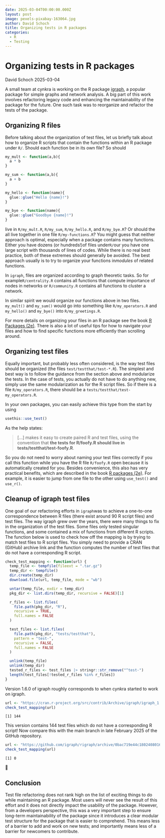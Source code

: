 ```yaml
---
date: 2025-03-04T00:00:00.000Z
layout: post
image: pexels-pixabay-163064.jpg
author: David Schoch
title: Organizing tests in R packages
categories:
  - R
  - Testing
---
```



# Organizing tests in R packages
David Schoch
2025-03-04

A small team at cynkra is working on the R package [igraph](https://r.igraph.org/), a popular package for simple graphs and network analysis. A big part of this work involves refactoring legacy code and enhancing the maintainability of the package for the future. One such task was to reorganize and refactor the tests of the package.

## Organizing R files

Before talking about the organization of test files, let us briefly talk about how to organize R scripts that contain the functions within an R package under `R/`. Should each function be in its own file? So should

``` r
my_mult <- function(a,b){
  a * b
}

my_sum <- function(a,b){
  a + b
}

my_hello <- function(name){
  glue::glue("Hello {name}!")
}

my_bye <- function(name){
  glue::glue("Goodbye {name}!")
}
```

live in `R/my_mult.R`, `R/my_sum`, `R/my_hello.R`, and `R/my_bye.R`? Or should the all live together in one file `R/my-functions.R`? You might guess that neither approach is optimal, especially when a package contains many functions. Either you have dozens (or hundreds!)of files under`R/`our you have one large script with thousands of lines of codes. While there is no real best practice, both of these extremes should generally be avoided. The best approach usually is to try to organize your functions in*modules* of related functions.

In `igraph`, files are organized according to graph theoretic tasks. So for example`R/centrality.R` contains all functions that compute importance of nodes in networks or `R/community.R` contains all functions to cluster a network.

In similar spirit we would organize our functions above in two files. `my_mult()` and `my_sum()` would go into something like `R/my_operators.R` and `my_hello()` and `my_bye()` into `R/my_greetings.R`.

For more details on organizing your files in an R package see the book [R Packages (2e)](https://r-pkgs.org/code.html#sec-code-organising). There is also a lot of useful tips for how to navigate your files and how to find specific functions more efficiently than scrolling around.

## Organizing test files

Equally important, but probably less often considered, is the way test files should be organized (the files `test/testthat/test-*.R`). The simplest and best way is to follow the guidance from the section above and modularize the tests. In the case of tests, you actually do not have to do anything new, simply use the same modularization as for the R script files. So if there is a file `R/my_operators.R`, there should be a `tests/testthat/test-my_operators.R`.

In your own packages, you can easily achieve this type from the start by using

``` r
usethis::use_test()
```

As the help states:

> \[…\] makes it easy to create paired R and test files, using the convention that **the tests for R/foofy.R should live in tests/testthat/test-foofy.R**.

So you do not need to worry about naming your test files correctly if you call this function while you have the R file `R/foofy.R` open because it is automatically created for you. Besides convenience, this also has very practical benefits, which are described in the book [R packages (2e)](https://r-pkgs.org/testing-basics.html#create-a-test). For example, it is easier to jump from one file to the other using `use_test()` and `use_r()`.

## Cleanup of igraph test files

One goal of our refactoring efforts in `igraph`was to achieve a one-to-one correspondence between R files (there exist around 90 R script files) and test files. The way igraph grew over the years, there were many things to fix in the organization of the test files. Some files only tested singular functions, and some contained a mix of functions from different R scripts. The function below is used to check how off the mapping is by trying to match test files to R script files. You simply need to provide a CRAN (GitHub) archive link and the function computes the number of test files that do not have a corresponding R script.

``` r
check_test_mapping <- function(url) {
  temp_file <- tempfile(fileext = ".tar.gz")
  temp_dir <- tempfile()
  dir.create(temp_dir)
  download.file(url, temp_file, mode = "wb")

  untar(temp_file, exdir = temp_dir)
  pkg_dir <- list.dirs(temp_dir, recursive = FALSE)[1]

  r_files <- list.files(
    file.path(pkg_dir, "R"),
    recursive = TRUE,
    full.names = FALSE
  )

  test_files <- list.files(
    file.path(pkg_dir, "tests/testthat"),
    pattern = "test-",
    recursive = FALSE,
    full.names = FALSE
  )

  unlink(temp_file)
  unlink(temp_dir)
  tested_r_files <- test_files |> stringr::str_remove("^test-")
  length(test_files[!tested_r_files %in% r_files])
}
```

Version 1.6.0 of igraph roughly corresponds to when cynkra started to work on igraph.

``` r
url <- "https://cran.r-project.org/src/contrib/Archive/igraph/igraph_1.6.0.tar.gz"
check_test_mapping(url)
```

    [1] 144

This version contains 144 test files which do not have a corresponding R script! Now compare this with the main branch in late February 2025 of the GitHub repository.

``` r
url <- "https://github.com/igraph/rigraph/archive/0bac719e44c18024080163f52fbce373ebd2c26b.tar.gz"
check_test_mapping(url)
```

    [1] 0

🥳

## Conclusion

Test file refactoring does not rank high on the list of exciting things to do while maintaining an R package. Most users will never see the result of this effort and it does not directly impact the usability of the package. However, from a developers perspective, this was a very important step to ensure long-term maintainability of the package since it introduces a clear modular test structure for the package that is easier to comprehend. This means less of a barrier to add and work on new tests; and importantly means less of a barrier for newcomers to contribute.
